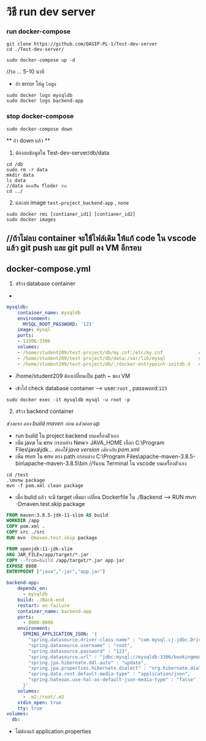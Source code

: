 # วิธี run dev server

### run docker-compose
``` 
git clone https://github.com/OASIP-PL-1/Test-dev-server
cd ./Test-dev-server/

sudo docker-compose up -d
``` 
//รอ ... 5-10 นาที
- ถ้า error ให้ดู `logs` 
```
sudo docker logs mysqldb
sudo docker logs backend-app
```

### stop docker-compose
```
sudo docker-compose down
``` 
** ถ้า down แล้ว **
1. ต้องลบข้อมูลใน Test-dev-server/db/data
```
cd /db
sudo rm -r data
mkdir data
ls data 
//data ต้องเป็น floder ว่าง
cd ../
```
2. และลบ image `test-project_backend-app` , `none` 
```
sudo docker rmi [contianer_id1] [contianer_id2]
sudo docker images
```
//ถ้าไม่ลบ container จะใช้ไฟล์เดิม
ให้แก้ code ใน vscode แล้ว git push และ git pull ลง VM อีกรอบ
---

## docker-compose.yml
1. สร้าง database container
- 
```yml
mysqldb:
    container_name: mysqldb
    environment:
      MYSQL_ROOT_PASSWORD: '123'
    image: mysql
    ports:
    - 13306:3306
    volumes:
    - /home/student209/test-project/db/my.cnf:/etc/my.cnf             # path ที่มี my.cnf
    - /home/student209/test-project/db/data:/var/lib/mysql            # path ของ data directory (ที่เก็บข้อมูล)
    - /home/student209/test-project/db/:/docker-entrypoint-initdb.d   # path ที่มี .sql ไฟล์ไว้รัน script
``` 
- /home/student209 ต้องเปลี่ยนเป็น path ~ ของ VM

* เข้าไป check database container --> user:`root` , password:`123`
``` 
sudo docker exec -it mysqldb mysql -u root -p
``` 

2. สร้าง backend container 

*ช่วงแรก ลอง build maven ก่อน แล้วค่อย up*
- run build ใน project backend บนเครื่องตัวเอง
- เพิ่ม java ใน env กรอบล่าง New> JAVA_HOME เลือก  C:\Program Files\java\jdk... *ต้องใช้ java version เดียวกับ pom.xml*
- เพิ่ม mvn ใน env ตรง path กรอบล่าง C:\Program Files\apache-maven-3.8.5-bin\apache-maven-3.8.5\bin
//รันบน Terminal ใน vscode บนเครื่องตัวเอง 
```
cd /test 
.\mvnw package
mvn -f pom.xml clean package 
```
- เมื่อ bulid แล้ว จะมี target เพิ่มมา
เปลี่ยน Dockerfile ใน ./Backend --> RUN mvn -Dmaven.test.skip package

```dockerfile
FROM maven:3.8.5-jdk-11-slim AS build
WORKDIR /app
COPY pom.xml .
COPY src ./src
RUN mvn -Dmaven.test.skip package

FROM openjdk:11-jdk-slim
ARG JAR_FILE=/app/target/*.jar
COPY --from=build /app/target/*.jar app.jar
EXPOSE 8080
ENTRYPOINT ["java","-jar","app.jar"]
```

```yml
backend-app:
    depends_on:
      - mysqldb
    build: ./Back-end
    restart: on-failure
    container_name: backend-app
    ports:
      - 8080:8080
    environment:
      SPRING_APPLICATION_JSON: '{
        "spring.datasource.driver-class-name" : "com.mysql.cj.jdbc.Driver",
        "spring.datasource.username" : "root",
        "spring.datasource.password" : "123",
        "spring.datasource.url" : "jdbc:mysql://mysqldb:3306/bookingmodels?allowPublicKeyRetrieval=true&useSSL=false",
        "spring.jpa.hibernate.ddl-auto" : "update",
        "spring.jpa.properties.hibernate.dialect" : "org.hibernate.dialect.MySQL5InnoDBDialect",
        "spring.data.rest.default-media-type" : "application/json",
        "spring.hateoas.use-hal-as-default-json-media-type" : "false"
      }'
    volumes:
      - .m2:/root/.m2
    stdin_open: true
    tty: true
volumes:
  db:
```
- ไม่ต้องแก้ application.properties